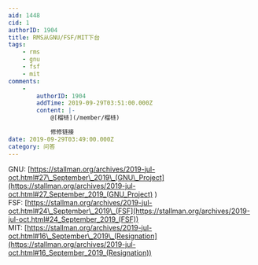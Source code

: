 ```yaml
---
aid: 1448
cid: 1
authorID: 1904
title: RMS从GNU/FSF/MIT下台
tags:
    - rms
    - gnu
    - fsf
    - mit
comments:
    -
        authorID: 1904
        addTime: 2019-09-29T03:51:00.000Z
        content: |-
            @[榴梿](/member/榴梿)

            修修链接
date: 2019-09-29T03:49:00.000Z
category: 问答
---
```


GNU: [https://stallman.org/archives/2019-jul-oct.html#27\_September\_2019\_(GNU\_Project](https://stallman.org/archives/2019-jul-oct.html#27_September_2019_(GNU_Project) )  
FSF: [https://stallman.org/archives/2019-jul-oct.html#24\_September\_2019\_(FSF](https://stallman.org/archives/2019-jul-oct.html#24_September_2019_(FSF))  
MIT: [https://stallman.org/archives/2019-jul-oct.html#16\_September\_2019\_(Resignation](https://stallman.org/archives/2019-jul-oct.html#16_September_2019_(Resignation))
